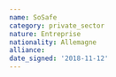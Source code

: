 ```yaml
---
name: SoSafe
category: private_sector
nature: Entreprise
nationality: Allemagne
alliance: 
date_signed: '2018-11-12'
---
```

    